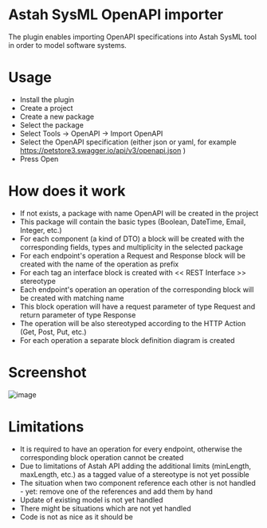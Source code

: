 # Astah SysML OpenAPI importer

The plugin enables importing OpenAPI specifications into Astah SysML tool in order to model software systems.

# Usage

- Install the plugin
- Create a project
- Create a new package
- Select the package
- Select Tools -> OpenAPI -> Import OpenAPI
- Select the OpenAPI specification (either json or yaml, for example https://petstore3.swagger.io/api/v3/openapi.json )
- Press Open

# How does it work

- If not exists, a package with name OpenAPI will be created in the project
- This package will contain the basic types (Boolean, DateTime, Email, Integer, etc.)
- For each component (a kind of DTO) a block will be created with the corresponding fields, types and multiplicity in the selected package
- For each endpoint's operation a Request and Response block will be created with the name of the operation as prefix
- For each tag an interface block is created with << REST Interface >> stereotype
- Each endpoint's operation an operation of the corresponding block will be created with matching name
- This block operation will have a request parameter of type <Operation>Request and return parameter of type <Operation>Response
- The operation will be also stereotyped according to the HTTP Action (Get, Post, Put, etc.)
- For each operation a separate block definition diagram is created

 # Screenshot

 ![image](https://github.com/modeldriven-hu/astah-openapi/assets/8182138/d102f3d0-3c7a-4cd5-89b3-08730ddb66f3)

 # Limitations

 - It is required to have an operation for every endpoint, otherwise the corresponding block operation cannot be created
 - Due to limitations of Astah API adding the additional limits (minLength, maxLength, etc.) as a tagged value of a stereotype is not yet possible
 - The situation when two component reference each other is not handled - yet: remove one of the references and add them by hand
 - Update of existing model is not yet handled
 - There might be situations which are not yet handled
 - Code is not as nice as it should be
